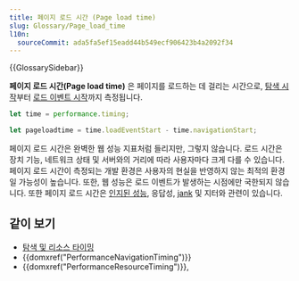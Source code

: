 ```yaml
---
title: 페이지 로드 시간 (Page load time)
slug: Glossary/Page_load_time
l10n:
  sourceCommit: ada5fa5ef15eadd44b549ecf906423b4a2092f34
---
```


{{GlossarySidebar}}

**페이지 로드 시간(Page load time)** 은 페이지를 로드하는 데 걸리는 시간으로, [탐색 시작](/ko/docs/Web/API/PerformanceTiming/navigationStart)부터 [로드 이벤트 시작](/en-US/docs/Web/API/PerformanceTiming/loadEventStart)까지 측정됩니다.

```js
let time = performance.timing;

let pageloadtime = time.loadEventStart - time.navigationStart;
```

페이지 로드 시간은 완벽한 웹 성능 지표처럼 들리지만, 그렇지 않습니다. 로드 시간은 장치 기능, 네트워크 상태 및 서버와의 거리에 따라 사용자마다 크게 다를 수 있습니다. 페이지 로드 시간이 측정되는 개발 환경은 사용자의 현실을 반영하지 않는 최적의 환경일 가능성이 높습니다. 또한, 웹 성능은 로드 이벤트가 발생하는 시점에만 국한되지 않습니다. 또한 페이지 로드 시간은 [인지된 성능](/ko/docs/Glossary/Perceived_performance), 응답성, [jank](/ko/docs/Glossary/Jank) 및 지터와 관련이 있습니다.

## 같이 보기

- [탐색 및 리소스 타이밍](/ko/docs/Web/Performance/Navigation_and_resource_timings)
- {{domxref("PerformanceNavigationTiming")}}
- {{domxref("PerformanceResourceTiming")}},
